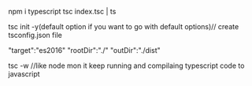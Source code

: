npm i typescript
tsc index.tsc | ts

tsc init -y(default option if you want to go with default options)// create tsconfig.json file

"target":"es2016"
"rootDir":"./"
"outDir":"./dist"

tsc -w //like node mon it keep running and compilaing typescript code to javascript

